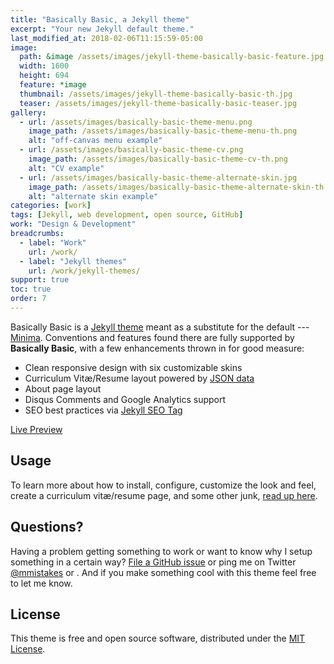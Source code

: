 ```yaml
---
title: "Basically Basic, a Jekyll theme"
excerpt: "Your new Jekyll default theme."
last_modified_at: 2018-02-06T11:15:59-05:00
image: 
  path: &image /assets/images/jekyll-theme-basically-basic-feature.jpg
  width: 1600
  height: 694
  feature: *image
  thumbnail: /assets/images/jekyll-theme-basically-basic-th.jpg
  teaser: /assets/images/jekyll-theme-basically-basic-teaser.jpg
gallery:
  - url: /assets/images/basically-basic-theme-menu.png
    image_path: /assets/images/basically-basic-theme-menu-th.png
    alt: "off-canvas menu example"
  - url: /assets/images/basically-basic-theme-cv.png
    image_path: /assets/images/basically-basic-theme-cv-th.png
    alt: "CV example"
  - url: /assets/images/basically-basic-theme-alternate-skin.jpg
    image_path: /assets/images/basically-basic-theme-alternate-skin-th.jpg
    alt: "alternate skin example"
categories: [work]
tags: [Jekyll, web development, open source, GitHub]
work: "Design & Development"
breadcrumbs:
  - label: "Work"
    url: /work/
  - label: "Jekyll themes"
    url: /work/jekyll-themes/
support: true
toc: true
order: 7
---
```


Basically Basic is a [Jekyll theme](https://jekyllrb.com/docs/themes/) meant as a substitute for the default --- [Minima](https://github.com/jekyll/minima). Conventions and features found there are fully supported by **Basically Basic**, with a few enhancements thrown in for good measure:

- Clean responsive design with six customizable skins
- Curriculum Vitæ/Resume layout powered by [JSON data](http://registry.jsonresume.org/)
- About page layout
- Disqus Comments and Google Analytics support
- SEO best practices via [Jekyll SEO Tag](https://github.com/jekyll/jekyll-seo-tag/)

<p markdown="0">
  <a href="https://mmistakes.github.io/jekyll-theme-basically-basic/" onclick="ga('send', 'event', 'link', 'click', 'Preview Basically Basic');" class="btn">Live Preview</a>
</p>

## Usage

To learn more about how to install, configure, customize the look and feel, create a curriculum vitæ/resume page, and some other junk, [read up here](https://github.com/mmistakes/jekyll-theme-basically-basic).

## Questions?

Having a problem getting something to work or want to know why I setup something in a certain way? [File a GitHub issue](https://github.com/mmistakes/jekyll-theme-basically-basic/issues) or ping me on Twitter [@mmistakes](https://twitter.com/mmistakes) or . And if you make something cool with this theme feel free to let me know.

## License

This theme is free and open source software, distributed under the [MIT License](https://github.com/mmistakes/jekyll-theme-basically-basic/blob/master/LICENSE.md).
